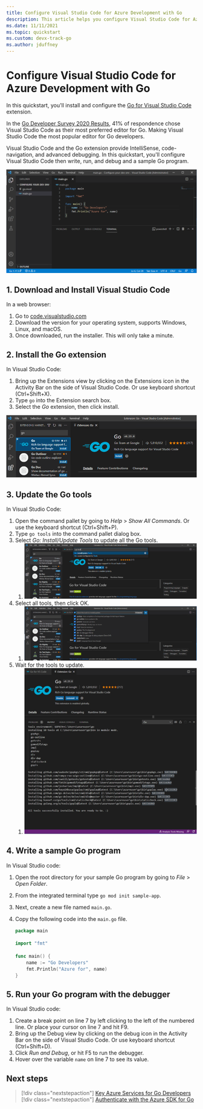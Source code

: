 ```yaml
---
title: Configure Visual Studio Code for Azure Development with Go
description: This article helps you configure Visual Studio Code for Azure development with Go.
ms.date: 11/11/2021
ms.topic: quickstart
ms.custom: devx-track-go
ms.author: jduffney
---
```


# Configure Visual Studio Code for Azure Development with Go

In this quickstart, you'll install and configure the [Go for Visual Studio Code](https://marketplace.visualstudio.com/items?itemName=golang.Go) extension.

In the [Go Developer Survey 2020 Results](https://go.dev/blog/survey2020-results), 41% of respondence chose Visual Studio Code as their most preferred editor for Go. Making Visual Studio Code the most popular editor for Go developers.

Visual Studio Code and the Go extension provide IntelliSense, code-navigation, and advanced debugging. In this quickstart, you'll configure Visual Studio Code then write, run, and debug and a sample Go program.

![A screenshot showing a Go program within Visual Studio Code](./media/configure-vscode-for-go-development/go-in-vscode.png)

## 1. Download and Install Visual Studio Code

In a web browser:

1. Go to [code.visualstudio.com](https://code.visualstudio.com/)
1. Download the version for your operating system, supports Windows, Linux, and macOS.
1. Once downloaded, run the installer. This will only take a minute.

## 2. Install the Go extension

In Visual Studio Code:

1. Bring up the Extensions view by clicking on the Extensions icon in the Activity Bar on the side of Visual Studio Code. Or use keyboard shortcut (Ctrl+Shift+X).
1. Type `go` into the Extension search box.
1. Select the *Go* extension, then click install.

![A screenshot showing how to install the VS code Go extension](./media/configure-vscode-for-go-development/install-go-extension.png)

## 3. Update the Go tools

In Visual Studio Code:

1. Open the command pallet by going to *Help* > *Show All Commands*. Or use the keyboard shortcut (Ctrl+Shift+P).
1. Type `go tools` into the command pallet dialog box.
1. Select *Go: Install/Update Tools* to update all the Go tools.
    1. ![A screenshot showing how to install Go tools within VS code](./media/configure-vscode-for-go-development/install-go-tools.png)  
1. Select all tools, then click OK.
    1. ![A screenshot showing to select all the available Go tools to update](./media/configure-vscode-for-go-development/select-all-go-tools.png)
1. Wait for the tools to update.
    1. ![A screenshot showing the completed list of Go tools updated](./media/configure-vscode-for-go-development/go-tools-installed.png)

## 4. Write a sample Go program

In Visual Studio code:

1. Open the root directory for your sample Go program by going to *File* > *Open Folder*.
1. From the integrated terminal type `go mod init sample-app`.
1. Next, create a new file named `main.go`.
1. Copy the following code into the `main.go` file.

    ```go
    package main

    import "fmt"

    func main() {
        name := "Go Developers"
        fmt.Println("Azure for", name)
    }
    ```

## 5. Run your Go program with the debugger

In Visual Studio code:

1. Create a break point on line 7 by left clicking to the left of the numbered line. Or place your cursor on line 7 and hit F9.
1. Bring up the Debug view by clicking on the debug icon in the Activity Bar on the side of Visual Studio Code. Or use keyboard shortcut (Ctrl+Shift+D).
1. Click *Run and Debug*, or hit F5 to run the debugger.
1. Hover over the variable `name` on line 7 to see its value.

<!-- make a table -->

## Next steps

> [!div class="nextstepaction"]
> [Key Azure Services for Go Developers](key-azure-services-for-go.md)
> [!div class="nextstepaction"]
> [Authenticate with the Azure SDK for Go](azure-sdk-authentication.md)
